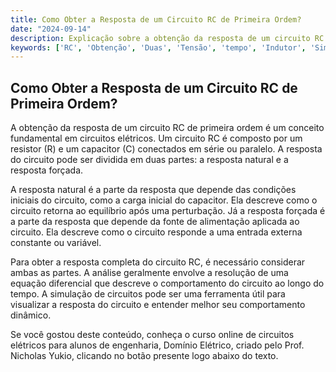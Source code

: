 ```yaml
---
title: Como Obter a Resposta de um Circuito RC de Primeira Ordem?
date: "2024-09-14"
description: Explicação sobre a obtenção da resposta de um circuito RC de primeira ordem em circuitos elétricos.
keywords: ['RC', 'Obtenção', 'Duas', 'Tensão', 'tempo', 'Indutor', 'Simulação']
---
```


## Como Obter a Resposta de um Circuito RC de Primeira Ordem?

A obtenção da resposta de um circuito RC de primeira ordem é um conceito fundamental em circuitos elétricos. Um circuito RC é composto por um resistor (R) e um capacitor (C) conectados em série ou paralelo. A resposta do circuito pode ser dividida em duas partes: a resposta natural e a resposta forçada.

A resposta natural é a parte da resposta que depende das condições iniciais do circuito, como a carga inicial do capacitor. Ela descreve como o circuito retorna ao equilíbrio após uma perturbação. Já a resposta forçada é a parte da resposta que depende da fonte de alimentação aplicada ao circuito. Ela descreve como o circuito responde a uma entrada externa constante ou variável.

Para obter a resposta completa do circuito RC, é necessário considerar ambas as partes. A análise geralmente envolve a resolução de uma equação diferencial que descreve o comportamento do circuito ao longo do tempo. A simulação de circuitos pode ser uma ferramenta útil para visualizar a resposta do circuito e entender melhor seu comportamento dinâmico.

Se você gostou deste conteúdo, conheça o curso online de circuitos elétricos para alunos de engenharia, Domínio Elétrico, criado pelo Prof. Nicholas Yukio, clicando no botão presente logo abaixo do texto.
